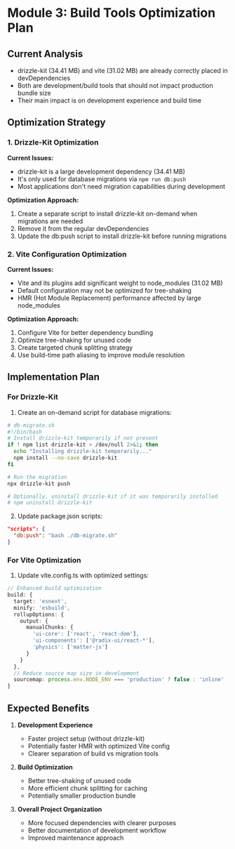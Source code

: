 # Module 3: Build Tools Optimization Plan

## Current Analysis
- drizzle-kit (34.41 MB) and vite (31.02 MB) are already correctly placed in devDependencies
- Both are development/build tools that should not impact production bundle size
- Their main impact is on development experience and build time

## Optimization Strategy

### 1. Drizzle-Kit Optimization

**Current Issues:**
- drizzle-kit is a large development dependency (34.41 MB)
- It's only used for database migrations via `npm run db:push`
- Most applications don't need migration capabilities during development

**Optimization Approach:**
1. Create a separate script to install drizzle-kit on-demand when migrations are needed
2. Remove it from the regular devDependencies
3. Update the db:push script to install drizzle-kit before running migrations

### 2. Vite Configuration Optimization

**Current Issues:**
- Vite and its plugins add significant weight to node_modules (31.02 MB)
- Default configuration may not be optimized for tree-shaking
- HMR (Hot Module Replacement) performance affected by large node_modules

**Optimization Approach:**
1. Configure Vite for better dependency bundling
2. Optimize tree-shaking for unused code
3. Create targeted chunk splitting strategy 
4. Use build-time path aliasing to improve module resolution

## Implementation Plan

### For Drizzle-Kit

1. Create an on-demand script for database migrations:
```bash
# db-migrate.sh
#!/bin/bash
# Install drizzle-kit temporarily if not present
if ! npm list drizzle-kit > /dev/null 2>&1; then
  echo "Installing drizzle-kit temporarily..."
  npm install --no-save drizzle-kit
fi

# Run the migration
npx drizzle-kit push

# Optionally, uninstall drizzle-kit if it was temporarily installed
# npm uninstall drizzle-kit
```

2. Update package.json scripts:
```json
"scripts": {
  "db:push": "bash ./db-migrate.sh"
}
```

### For Vite Optimization

1. Update vite.config.ts with optimized settings:
```typescript
// Enhanced build optimization
build: {
  target: 'esnext',
  minify: 'esbuild',
  rollupOptions: {
    output: {
      manualChunks: {
        'ui-core': ['react', 'react-dom'],
        'ui-components': ['@radix-ui/react-*'],
        'physics': ['matter-js']
      }
    }
  },
  // Reduce source map size in development
  sourcemap: process.env.NODE_ENV === 'production' ? false : 'inline'
}
```

## Expected Benefits

1. **Development Experience**
   - Faster project setup (without drizzle-kit)
   - Potentially faster HMR with optimized Vite config
   - Clearer separation of build vs migration tools

2. **Build Optimization**
   - Better tree-shaking of unused code
   - More efficient chunk splitting for caching
   - Potentially smaller production bundle

3. **Overall Project Organization**
   - More focused dependencies with clearer purposes
   - Better documentation of development workflow
   - Improved maintenance approach